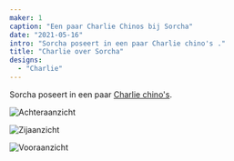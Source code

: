 ```yaml
---
maker: 1
caption: "Een paar Charlie Chinos bij Sorcha"
date: "2021-05-16"
intro: "Sorcha poseert in een paar Charlie chino's ."
title: "Charlie over Sorcha"
designs:
  - "Charlie"
---
```


Sorcha poseert in een paar [Charlie chino's](/designs/charlie/).

![Achteraanzicht](https://posts.freesewing.org/uploads/charlie_on_sorcha_back_0ce0ffb9bb.jpg "Achteraanzicht")

![Zijaanzicht](https://posts.freesewing.org/uploads/charlie_on_sorcha_side_736bec4f5a.jpg "Zijaanzicht")

![Vooraanzicht](https://posts.freesewing.org/uploads/charlie_on_sorcha_front_a415cd7031.jpg "Vooraanzicht")
